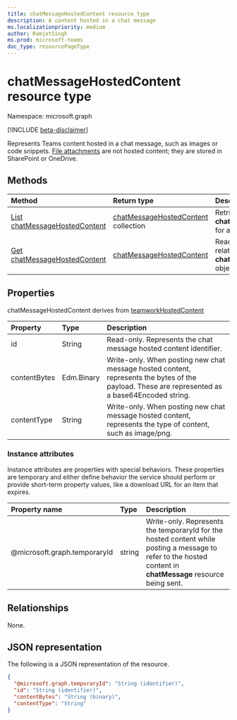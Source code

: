 ```yaml
---
title: chatMessageHostedContent resource type
description: A content hosted in a chat message
ms.localizationpriority: medium
author: RamjotSingh
ms.prod: microsoft-teams
doc_type: resourcePageType
---
```


# chatMessageHostedContent resource type

Namespace: microsoft.graph

[!INCLUDE [beta-disclaimer](../../includes/beta-disclaimer.md)]

Represents Teams content hosted in a chat message, such as images or code snippets.
[File attachments](chatmessageattachment.md) are not hosted content;
they are stored in SharePoint or OneDrive.

## Methods

| Method                                                                     | Return type                                                        | Description                                                                     |
| :------------------------------------------------------------------------- | :----------------------------------------------------------------- | :------------------------------------------------------------------------------ |
| [List chatMessageHostedContent](../api/chatmessage-list-hostedcontents.md) | [chatMessageHostedContent](chatmessagehostedcontent.md) collection | Retrieve the list of **chatMessageHostedContent** for a message.                |
| [Get chatMessageHostedContent](../api/chatmessagehostedcontent-get.md)     | [chatMessageHostedContent](chatmessagehostedcontent.md)            | Read the properties and relationships of a **chatMessageHostedContent** object. |

## Properties

chatMessageHostedContent derives from [teamworkHostedContent](teamworkhostedcontent.md)

| Property     | Type       | Description                                                                                                                                     |
| :----------- | :--------- | :---------------------------------------------------------------------------------------------------------------------------------------------- |
| id           | String     | Read-only. Represents the chat message hosted content identifier.                                                                               |
| contentBytes | Edm.Binary | Write-only. When posting new chat message hosted content, represents the bytes of the payload. These are represented as a base64Encoded string. |
| contentType  | String     | Write-only. When posting new chat message hosted content, represents the type of content, such as image/png.                                    |

### Instance attributes

Instance attributes are properties with special behaviors.
These properties are temporary and either define behavior the service should perform or provide short-term property values, like a download URL for an item that expires.

| Property name                | Type   | Description                                                                                                                                                  |
| :--------------------------- | :----- | :----------------------------------------------------------------------------------------------------------------------------------------------------------- |
| @microsoft.graph.temporaryId | string | Write-only. Represents the temporaryId for the hosted content while posting a message to refer to the hosted content in **chatMessage** resource being sent. |

## Relationships

None.

## JSON representation

The following is a JSON representation of the resource.

<!-- {
  "blockType": "resource",
  "optionalProperties": [

  ],
  "@odata.type": "microsoft.graph.chatMessageHostedContent",
  "keyProperty": "id"
}-->

```json
{
  "@microsoft.graph.temporaryId": "String (identifier)",
  "id": "String (identifier)",
  "contentBytes": "String (binary)",
  "contentType": "String"
}
```

<!-- uuid: 16cd6b66-4b1a-43a1-adaf-3a886856ed98
2019-02-04 14:57:30 UTC -->

<!-- {
  "type": "#page.annotation",
  "description": "chatMessageHostedContent resource",
  "keywords": "",
  "section": "documentation",
  "tocPath": ""
}-->
